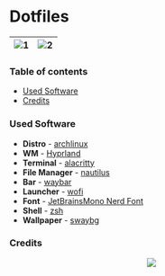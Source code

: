 # Dotfiles

| ![1](assets/1.png) | ![2](assets/2.png) |
| --- | --- |

### Table of contents
* [Used Software](#-Used-Software)
* [Credits](#-Credits)

### Used Software
* **Distro** - [archlinux](https://archlinux.org/)
* **WM** - [Hyprland](https://hyprland.org/)
* **Terminal** - [alacritty](https://github.com/alacritty/alacritty)
* **File Manager** - [nautilus](https://apps.gnome.org/Nautilus/)
* **Bar** - [waybar](https://github.com/Alexays/Waybar)
* **Launcher** - [wofi](https://github.com/uncomfyhalomacro/wofi)
* **Font** - [JetBrainsMono Nerd Font](https://www.jetbrains.com/lp/mono/)
* **Shell** - [zsh](https://www.zsh.org/)
* **Wallpaper** - [swaybg](https://github.com/swaywm/swaybg)

### Credits




<div align="center"><img src="https://raw.githubusercontent.com/catppuccin/catppuccin/main/assets/footers/gray0_ctp_on_line.png"></div>

